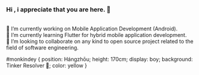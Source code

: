 ### Hi , i appreciate that you are here. 👋
<br />
🔭 I’m currently working on Mobile Application Development (Android). <br />
🌱 I’m currently learning Flutter for hybrid mobile application development. <br />
👯 I’m looking to collaborate on any kind to open source project related to the field of software engineering. <br />

#monkindey { 
  position: Hángzhōu; 
  height: 170cm; 
  display: boy; 
  background: Tinker Resolver 🔨; 
  color: yellow 
}
